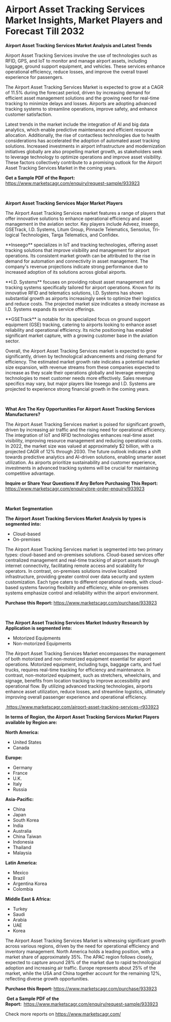 <p><h1>Airport Asset Tracking Services Market Insights, Market Players and Forecast Till 2032</h1></p><p><strong>Airport Asset Tracking Services Market Analysis and Latest Trends</strong></p>
<p><p>Airport Asset Tracking Services involve the use of technologies such as RFID, GPS, and IoT to monitor and manage airport assets, including luggage, ground support equipment, and vehicles. These services enhance operational efficiency, reduce losses, and improve the overall travel experience for passengers.</p><p>The Airport Asset Tracking Services Market is expected to grow at a CAGR of 11.5% during the forecast period, driven by increasing demand for efficient asset management solutions and the growing need for real-time tracking to minimize delays and losses. Airports are adopting advanced tracking systems to streamline operations, improve safety, and enhance customer satisfaction.</p><p>Latest trends in the market include the integration of AI and big data analytics, which enable predictive maintenance and efficient resource allocation. Additionally, the rise of contactless technologies due to health considerations has accelerated the adoption of automated asset tracking solutions. Increased investments in airport infrastructure and modernization initiatives globally are also propelling market growth, as stakeholders seek to leverage technology to optimize operations and improve asset visibility. These factors collectively contribute to a promising outlook for the Airport Asset Tracking Services Market in the coming years.</p></p>
<p><strong>Get a Sample PDF of the Report:&nbsp;</strong> <a href="https://www.marketscagr.com/enquiry/request-sample/933923?utm_campaign=1835&utm_medium=2&utm_source=Github&utm_content=ia&utm_term=07032025&utm_id=airport-asset-tracking-services">https://www.marketscagr.com/enquiry/request-sample/933923</a></p>
<p>&nbsp;</p>
<p><strong>Airport Asset Tracking Services Major Market Players</strong></p>
<p><p>The Airport Asset Tracking Services market features a range of players that offer innovative solutions to enhance operational efficiency and asset management in the aviation sector. Key players include Adveez, Inseego, GSETrack, I.D. Systems, Litum Group, Pinnacle Telematics, Sensolus, Tri-logical Technologies, Targa Telematics, and Confidex.</p><p>**Inseego** specializes in IoT and tracking technologies, offering asset tracking solutions that improve visibility and management for airport operations. Its consistent market growth can be attributed to the rise in demand for automation and connectivity in asset management. The company's revenue projections indicate strong performance due to increased adoption of its solutions across global airports.</p><p>**I.D. Systems** focuses on providing robust asset management and tracking systems specifically tailored for airport operations. Known for its innovative RFID and telematics solutions, I.D. Systems has shown substantial growth as airports increasingly seek to optimize their logistics and reduce costs. The projected market size indicates a steady increase as I.D. Systems expands its service offerings.</p><p>**GSETrack** is notable for its specialized focus on ground support equipment (GSE) tracking, catering to airports looking to enhance asset reliability and operational efficiency. Its niche positioning has enabled significant market capture, with a growing customer base in the aviation sector.</p><p>Overall, the Airport Asset Tracking Services market is expected to grow significantly, driven by technological advancements and rising demand for efficiency. The estimated market growth rate indicates a potential market size expansion, with revenue streams from these companies expected to increase as they scale their operations globally and leverage emerging technologies to meet customer needs more effectively. Sales revenue specifics may vary, but major players like Inseego and I.D. Systems are projected to experience strong financial growth in the coming years.</p></p>
<p>&nbsp;</p>
<p><strong>What Are The Key Opportunities For Airport Asset Tracking Services Manufacturers?</strong></p>
<p><p>The Airport Asset Tracking Services market is poised for significant growth, driven by increasing air traffic and the rising need for operational efficiency. The integration of IoT and RFID technologies enhances real-time asset visibility, improving resource management and reducing operational costs. In 2022, the market size was valued at approximately $2 billion, with a projected CAGR of 12% through 2030. The future outlook indicates a shift towards predictive analytics and AI-driven solutions, enabling smarter asset utilization. As airports prioritize sustainability and customer experience, investments in advanced tracking systems will be crucial for maintaining competitive advantage.</p></p>
<p><strong>Inquire or Share Your Questions If Any Before Purchasing This Report:</strong> <a href="https://www.marketscagr.com/enquiry/pre-order-enquiry/933923?utm_campaign=1835&utm_medium=2&utm_source=Github&utm_content=ia&utm_term=07032025&utm_id=airport-asset-tracking-services">https://www.marketscagr.com/enquiry/pre-order-enquiry/933923</a></p>
<p>&nbsp;</p>
<p><strong>Market Segmentation</strong></p>
<p><strong>The Airport Asset Tracking Services Market Analysis by types is segmented into:</strong></p>
<p><ul><li>Cloud-based</li><li>On-premises</li></ul></p>
<p><p>The Airport Asset Tracking Services market is segmented into two primary types: cloud-based and on-premises solutions. Cloud-based services offer centralized management and real-time tracking of airport assets through internet connectivity, facilitating remote access and scalability for operators. In contrast, on-premises solutions involve localized infrastructure, providing greater control over data security and system customization. Each type caters to different operational needs, with cloud-based systems favoring flexibility and efficiency, while on-premises systems emphasize control and reliability within the airport environment.</p></p>
<p><strong>Purchase this Report:&nbsp;</strong><a href="https://www.marketscagr.com/purchase/933923?utm_campaign=1835&utm_medium=2&utm_source=Github&utm_content=ia&utm_term=07032025&utm_id=airport-asset-tracking-services">https://www.marketscagr.com/purchase/933923</a></p>
<p>&nbsp;</p>
<p><strong>The Airport Asset Tracking Services Market Industry Research by Application is segmented into:</strong></p>
<p><ul><li>Motorized Equipments</li><li>Non-motorized Equipments</li></ul></p>
<p><p>The Airport Asset Tracking Services Market encompasses the management of both motorized and non-motorized equipment essential for airport operations. Motorized equipment, including tugs, baggage carts, and fuel trucks, requires real-time tracking for efficiency and maintenance. In contrast, non-motorized equipment, such as stretchers, wheelchairs, and signage, benefits from location tracking to improve accessibility and operational flow. By utilizing advanced tracking technologies, airports enhance asset utilization, reduce losses, and streamline logistics, ultimately improving overall passenger experience and operational efficiency.</p></p>
<p><a href="https://www.marketscagr.com/airport-asset-tracking-services-r933923?utm_campaign=1835&utm_medium=2&utm_source=Github&utm_content=ia&utm_term=07032025&utm_id=airport-asset-tracking-services">&nbsp;https://www.marketscagr.com/airport-asset-tracking-services-r933923</a></p>
<p><strong>In terms of Region, the Airport Asset Tracking Services Market Players available by Region are:</strong></p>
<p>
    <p> <strong> North America: </strong>
        <ul>
            <li>United States</li>
            <li>Canada</li>
        </ul>
        </p> 
    <p> <strong> Europe: </strong>
        <ul>
            <li>Germany</li>
            <li>France</li>
            <li>U.K.</li>
            <li>Italy</li>
            <li>Russia</li>
        </ul>
        </p> 
    <p> <strong> Asia-Pacific: </strong>
        <ul>
            <li>China</li>
            <li>Japan</li>
            <li>South Korea</li>
            <li>India</li>
            <li>Australia</li>
            <li>China Taiwan</li>
            <li>Indonesia</li>
            <li>Thailand</li>
            <li>Malaysia</li>
        </ul>
        </p> 
    <p> <strong> Latin America: </strong>
        <ul>
            <li>Mexico</li>
            <li>Brazil</li>
            <li>Argentina Korea</li>
            <li>Colombia</li>
        </ul>
        </p> 
    <p> <strong> Middle East & Africa: </strong>
        <ul>
            <li>Turkey</li>
            <li>Saudi</li>
            <li>Arabia</li>
            <li>UAE</li>
            <li>Korea</li>
        </ul>
    </p>
    </p>
<p><p>The Airport Asset Tracking Services Market is witnessing significant growth across various regions, driven by the need for operational efficiency and inventory management. North America holds a leading position, with a market share of approximately 35%. The APAC region follows closely, expected to capture around 28% of the market due to rapid technological adoption and increasing air traffic. Europe represents about 25% of the market, while the USA and China together account for the remaining 12%, reflecting diverse growth opportunities.</p></p>
<p><strong>Purchase this Report: </strong><a href="https://www.marketscagr.com/purchase/933923?utm_campaign=1835&utm_medium=2&utm_source=Github&utm_content=ia&utm_term=07032025&utm_id=airport-asset-tracking-services">https://www.marketscagr.com/purchase/933923</a></p>
<p>&nbsp;<strong>Get a Sample PDF of the Report:&nbsp;&nbsp;</strong><a href="https://www.marketscagr.com/enquiry/request-sample/933923?utm_campaign=1835&utm_medium=2&utm_source=Github&utm_content=ia&utm_term=07032025&utm_id=airport-asset-tracking-services">https://www.marketscagr.com/enquiry/request-sample/933923</a></p>
<p><strong></strong></p>
<p>Check more reports on <a href="https://www.marketscagr.com/?utm_campaign=1835&utm_medium=2&utm_source=Github&utm_content=ia&utm_term=07032025&utm_id=airport-asset-tracking-services">https://www.marketscagr.com/</a></p>